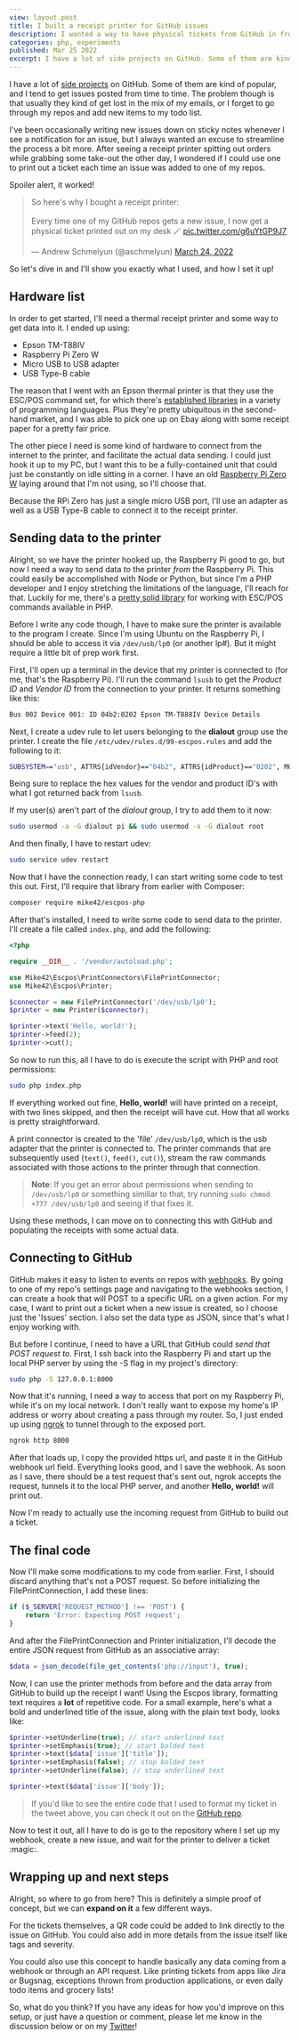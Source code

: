 ```yaml
---
view: layout.post
title: I built a receipt printer for GitHub issues
description: I wanted a way to have physical tickets from GitHub in front of me. One Epson printer, a Raspberry Pi, and some PHP later, I had a working system in place.
categories: php, experiments
published: Mar 25 2022
excerpt: I have a lot of side projects on GitHub. Some of them are kind of popular, and I tend to get issues posted from time to time. The problem though is that usually they kind of get lost in the mix. I've been occasionally writing new issues down on sticky notes whenever I see a notification for one pop-up, but I always wanted an excuse to streamline it a bit more. 
---
```


I have a lot of [side projects](https://github.com/aschmelyun/repos) on GitHub. Some of them are kind of popular, and I tend to get issues posted from time to time. The problem though is that usually they kind of get lost in the mix of my emails, or I forget to go through my repos and add new items to my todo list.

I've been occasionally writing new issues down on sticky notes whenever I see a notification for an issue, but I always wanted an excuse to streamline the process a bit more. After seeing a receipt printer spitting out orders while grabbing some take-out the other day, I wondered if I could use one to print out a ticket each time an issue was added to one of my repos.

Spoiler alert, it worked!

<blockquote class="twitter-tweet"><p lang="en" dir="ltr">So here&#39;s why I bought a receipt printer:<br><br>Every time one of my GitHub repos gets a new issue, I now get a physical ticket printed out on my desk 🪄 <a href="https://t.co/g6uYtGP9J7">pic.twitter.com/g6uYtGP9J7</a></p>&mdash; Andrew Schmelyun (@aschmelyun) <a href="https://twitter.com/aschmelyun/status/1506960015063625733?ref_src=twsrc%5Etfw">March 24, 2022</a></blockquote> <script async src="https://platform.twitter.com/widgets.js" charset="utf-8"></script>

So let's dive in and I'll show you exactly what I used, and how I set it up!

## Hardware list

In order to get started, I'll need a thermal receipt printer and some way to get data into it. I ended up using:

- Epson TM-T88IV
- Raspberry Pi Zero W
- Micro USB to USB adapter
- USB Type-B cable

The reason that I went with an Epson thermal printer is that they use the ESC/POS command set, for which there's [established libraries](https://github.com/search?q=esc%2Fpos) in a variety of programming languages. Plus they're pretty ubiquitous in the second-hand market, and I was able to pick one up on Ebay along with some receipt paper for a pretty fair price.

The other piece I need is some kind of hardware to connect from the internet to the printer, and facilitate the actual data sending. I could just hook it up to my PC, but I want this to be a fully-contained unit that could just be constantly on idle sitting in a corner. I have an old [Raspberry Pi Zero W](https://www.raspberrypi.com/products/raspberry-pi-zero-w/) laying around that I'm not using, so I'll choose that. 

Because the RPi Zero has just a single micro USB port, I'll use an adapter as well as a USB Type-B cable to connect it to the receipt printer.

## Sending data to the printer

Alright, so we have the printer hooked up, the Raspberry Pi good to go, but now I need a way to send data _to_ the printer _from_ the Raspberry Pi. This could easily be accomplished with Node or Python, but since I'm a PHP developer and I enjoy stretching the limitations of the language, I'll reach for that. Luckily for me, there's a [pretty solid library](https://github.com/mike42/escpos-php) for working with ESC/POS commands available in PHP.

Before I write any code though, I have to make sure the printer is available to the program I create. Since I'm using Ubuntu on the Raspberry Pi, I should be able to access it via `/dev/usb/lp0` (or another lp#). But it might require a little bit of prep work first.

First, I'll open up a terminal in the device that my printer is connected to (for me, that's the Raspberry Pi). I'll run the command `lsusb` to get the _Product ID_ and _Vendor ID_ from the connection to your printer. It returns something like this:

```bash
Bus 002 Device 001: ID 04b2:0202 Epson TM-T888IV Device Details
```

Next, I create a udev rule to let users belonging to the **dialout** group use the printer. I create the file `/etc/udev/rules.d/99-escpos.rules` and add the following to it:

```bash
SUBSYSTEM=="usb", ATTRS{idVendor}=="04b2", ATTRS{idProduct}=="0202", MODE="0664", GROUP="dialout"
```

Being sure to replace the hex values for the vendor and product ID's with what I got returned back from `lsusb`.

If my user(s) aren't part of the *dialout* group, I try to add them to it now:

```bash
sudo usermod -a -G dialout pi && sudo usermod -a -G dialout root
```

And then finally, I have to restart udev:

```bash
sudo service udev restart
```

Now that I have the connection ready, I can start writing some code to test this out. First, I'll require that library from earlier with Composer:

```bash
composer require mike42/escpos-php
```

After that's installed, I need to write some code to send data to the printer. I'll create a file called `index.php`, and add the following:

```php
<?php

require __DIR__ . '/vendor/autoload.php';

use Mike42\Escpos\PrintConnectors\FilePrintConnector;
use Mike42\Escpos\Printer;

$connector = new FilePrintConnector('/dev/usb/lp0');
$printer = new Printer($connector);

$printer->text('Hello, world!');
$printer->feed(2);
$printer->cut();
```

So now to run this, all I have to do is execute the script with PHP and root permissions:

```bash
sudo php index.php
```

If everything worked out fine, **Hello, world!** will have printed on a receipt, with two lines skipped, and then the receipt will have cut. How that all works is pretty straightforward.

A print connector is created to the 'file' `/dev/usb/lp0`, which is the usb adapter that the printer is connected to. The printer commands that are subsequently used (`text()`, `feed()`, `cut()`), stream the raw commands associated with those actions to the printer through that connection.

> **Note**: If you get an error about permissions when sending to `/dev/usb/lp0` or something similiar to that, try running `sudo chmod +777 /dev/usb/lp0` and seeing if that fixes it.

Using these methods, I can move on to connecting this with GitHub and populating the receipts with some actual data.

## Connecting to GitHub

GitHub makes it easy to listen to events on repos with [webhooks](https://docs.github.com/en/developers/webhooks-and-events/webhooks/about-webhooks). By going to one of my repo's settings page and navigating to the webhooks section, I can create a hook that will POST to a specific URL on a given action. For my case, I want to print out a ticket when a new issue is created, so I choose just the 'Issues' section. I also set the data type as JSON, since that's what I enjoy working with.

But before I continue, I need to have a URL that GitHub could _send that POST request to_. First, I ssh back into the Raspberry Pi and start up the local PHP server by using the -S flag in my project's directory:

```bash
sudo php -S 127.0.0.1:8000
```

Now that it's running, I need a way to access that port on my Raspberry Pi, while it's on my local network. I don't really want to expose my home's IP address or worry about creating a pass through my router. So, I just ended up using [ngrok](https://ngrok.com/) to tunnel through to the exposed port.

```bash
ngrok http 8000
```

After that loads up, I copy the provided https url, and paste it in the GitHub webhook url field. Everything looks good, and I save the webhook. As soon as I save, there should be a test request that's sent out, ngrok accepts the request, tunnels it to the local PHP server, and another **Hello, world!** will print out.

Now I'm ready to actually use the incoming request from GitHub to build out a ticket.

## The final code

Now I'll make some modifications to my code from earlier. First, I should discard anything that's not a POST request. So before initializing the FilePrintConnection, I add these lines:

```php
if ($_SERVER['REQUEST_METHOD'] !== 'POST') {
    return 'Error: Expecting POST request';
}
```

And after the FilePrintConnection and Printer initialization, I'll decode the entire JSON request from GitHub as an associative array:

```php
$data = json_decode(file_get_contents('php://input'), true);
```

Now, I can use the printer methods from before and the data array from GitHub to build up the receipt I want! Using the Escpos library, formatting text requires a **lot** of repetitive code. For a small example, here's what a bold and underlined title of the issue, along with the plain text body, looks like:

```php
$printer->setUnderline(true); // start underlined text
$printer->setEmphasis(true); // start bolded text
$printer->text($data['issue']['title']);
$printer->setEmphasis(false); // stop bolded text
$printer->setUnderline(false); // stop underlined text

$printer->text($data['issue']['body']);
```

> If you'd like to see the entire code that I used to format my ticket in the tweet above, you can check it out on the [GitHub repo](https://github.com/aschmelyun/github-receipts).

Now to test it out, all I have to do is go to the repository where I set up my webhook, create a new issue, and wait for the printer to deliver a ticket :magic:.

## Wrapping up and next steps

Alright, so where to go from here? This is definitely a simple proof of concept, but we can **expand on it** a few different ways.

For the tickets themselves, a QR code could be added to link directly to the issue on GitHub. You could also add in more details from the issue itself like tags and severity.

You could also use this concept to handle basically any data coming from a webhook or through an API request. Like printing tickets from apps like Jira or Bugsnag, exceptions thrown from production applications, or even daily todo items and grocery lists!

So, what do you think? If you have any ideas for how you'd improve on this setup, or just have a question or comment, please let me know in the discussion below or on my [Twitter](https://twitter.com/aschmelyun)!